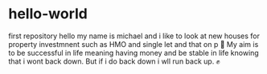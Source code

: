 # hello-world
first repository 
hello 
my name is michael and i like to look at new houses for property investmnent such as HMO and single let and that on p :triumph:
My aim is to be successful in life meaning having money and be stable in life knowing that i wont back down. But if i do back down i wll run back up. :fist: 
